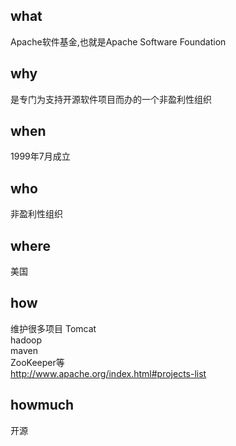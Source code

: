 ## what
Apache软件基金,也就是Apache Software Foundation
## why
是专门为支持开源软件项目而办的一个非盈利性组织
## when
1999年7月成立
## who
非盈利性组织
## where
美国
## how
维护很多项目
Tomcat  
hadoop  
maven  
ZooKeeper等  
http://www.apache.org/index.html#projects-list
## howmuch
开源  